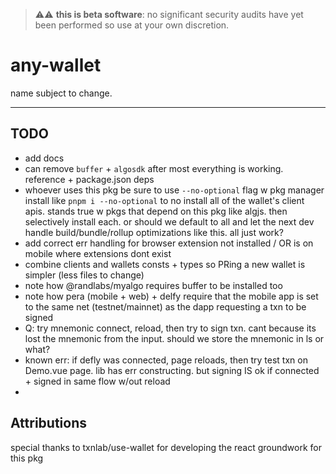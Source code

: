 > :warning:⚠️ **this is beta software**: no significant security audits have yet been performed so use at your own discretion.


# any-wallet

name subject to change.

---

## TODO
- add docs
- can remove `buffer` + `algosdk` after most everything is working. reference + package.json deps
- whoever uses this pkg be sure to use `--no-optional` flag w pkg manager install like `pnpm i --no-optional` to no install all of the wallet's client apis. stands true w pkgs that depend on this pkg like algjs. then selectively install each. or should we default to all and let the next dev handle build/bundle/rollup optimizations like this. all just work?
- add correct err handling for browser extension not installed / OR is on mobile where extensions dont exist
- combine clients and wallets consts + types so PRing a new wallet is simpler (less files to change)
- note how @randlabs/myalgo requires buffer to be installed too
- note how pera (mobile + web) + delfy require that the mobile app is set to the same net (testnet/mainnet) as the dapp requesting a txn to be signed
- Q: try mnemonic connect, reload, then try to sign txn. cant because its lost the mnemonic from the input. should we store the mnemonic in ls or what?
- known err: if defly was connected, page reloads, then try test txn on Demo.vue page. lib has err constructing. but signing IS ok if connected + signed in same flow w/out reload
-


## Attributions

special thanks to txnlab/use-wallet for developing the react groundwork for this pkg
